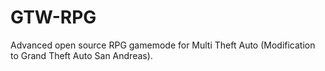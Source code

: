 GTW-RPG
=======

Advanced open source RPG gamemode for Multi Theft Auto (Modification to Grand Theft Auto San Andreas).
